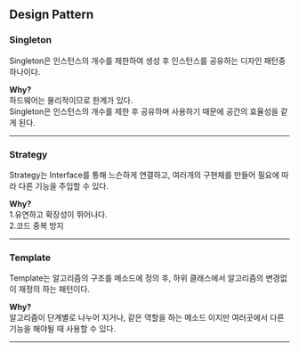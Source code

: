 ## Design Pattern

### Singleton
Singleton은 인스턴스의 개수를 제한하여 생성 후 인스턴스를 공유하는 디자인 패턴중 하나이다.

**Why?**
<br>
하드웨어는 물리적이므로 한계가 있다.
<br>
Singleton은 인스턴스의 개수를 제한 후 공유하며 사용하기 때문에 공간의 효율성을 같게 된다.
- - -
### Strategy
Strategy는 Interface를 통해 느슨하게 연결하고, 여러개의 구현체를 만들어 필요에 따라 다른 기능을 주입할 수 있다.

**Why?**<br>
1.유연하고 확장성이 뛰어나다.<br>
2.코드 중복 방지
- - -
### Template
Template는 알고리즘의 구조를 메소드에 정의 후, 하위 클래스에서 알고리즘의 변경없이 재정의 하는 패턴이다.

**Why?**<br>
알고리즘이 단계별로 나누어 지거나, 같은 역할을 하는 메소드 이지만 여러곳에서 다른 기능을 해야될 때 사용할 수 있다.  
- - -
